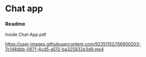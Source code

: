 # Chat app

### Readme
 Inside Chat-App.pdf


https://user-images.githubusercontent.com/92351152/156900203-7c148dbb-0671-4cd5-a512-ba325832e3d9.mp4

